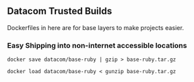 ## Datacom Trusted Builds
Dockerfiles in here are for base layers to make projects easier.

### Easy Shipping into non-internet accessible locations
`docker save datacom/base-ruby | gzip > base-ruby.tar.gz`

`docker load datacom/base-ruby < gunzip base-ruby.tar.gz`